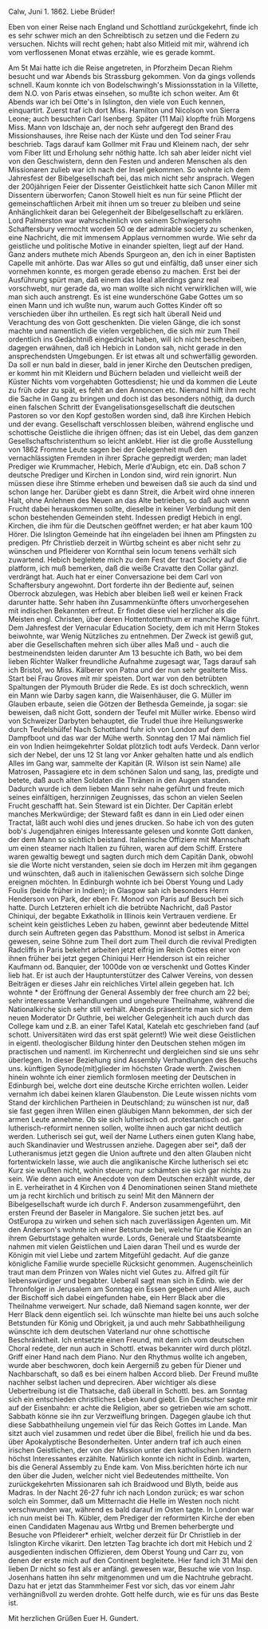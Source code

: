  Calw, Juni 1. 1862.
Liebe Brüder!

Eben von einer Reise nach England und Schottland zurückgekehrt, finde ich es sehr schwer mich an den Schreibtisch zu setzen und die Federn zu versuchen. Nichts will recht gehen; habt also Mitleid mit mir, während ich vom verflossenen Monat etwas erzähle, wie es gerade kommt.

Am 5t Mai hatte ich die Reise angetreten, in Pforzheim Decan Riehm besucht und war Abends bis Strassburg gekommen. Von da gings vollends schnell. Kaum konnte ich von Bodelschwingh's Missionsstation in la Villette, dem N.O. von Paris etwas einsehen, so mußte ich schon weiter. Am 6t Abends war ich bei Otte's in Islington, den viele von Euch kennen, einquartirt. Zuerst traf ich dort Miss. Hamilton und Nicolson von Sierra Leone; auch besuchten Carl Isenberg. Später (11 Mai) klopfte früh Morgens Miss. Mann von Idschaje an, der noch sehr aufgeregt den Brand des Missionshauses, ihre Reise nach der Küste und den Tod seiner Frau beschrieb. Tags darauf kam Gollmer mit Frau und Kleinem nach, der sehr vom Fiber litt und Erholung sehr nöthig hatte. Ich sah aber leider nicht viel von den Geschwistern, denn den Festen und anderen Menschen als den Missionaren zulieb war ich nach der Insel gekommen. So wohnte ich dem Jahresfest der Bibelgesellschaft bei, das mich nicht sehr ansprach. Wegen der 200jährigen Feier der Dissenter Geistlichkeit hatte sich Canon Miller mit Dissentern überworfen; Canon Stowell hielt es nun für seine Pflicht der gemeinschaftlichen Arbeit mit ihnen um so treuer zu bleiben und seine Anhänglichkeit daran bei Gelegenheit der Bibelgesellschaft zu erklären. Lord Palmerston war wahrscheinlich von seinem Schwiegersohn Schaftersbury vermocht worden 50 œ der admirable society zu schenken, eine Nachricht, die mit immensem Applaus vernommen wurde. Wie sehr da geistliche und politische Motive in einander spielten, liegt auf der Hand. Ganz anders muthete mich Abends Spurgeon an, den ich in einer Baptisten Capelle mit anhörte. Das war Alles so gut und einfältig, daß unser einer sich vornehmen konnte, es morgen gerade ebenso zu machen. Erst bei der Ausführung spürt man, daß einem das Ideal allerdings ganz real vorschwebt, nur gerade da, wo man wollte sich nicht verwirklichen will, wie man sich auch anstrengt. Es ist eine wunderschöne Gabe Gottes um so einen Mann und ich wußte nun, warum auch Gottes Kinder oft so verschieden über ihn urtheilen. Es regt sich halt überall Neid und Verachtung des von Gott geschenkten. Die vielen Gänge, die ich sonst machte und namentlich die vielen vergeblichen, die sich mir zum Theil ordentlich ins Gedächtniß eingedrückt haben, will ich nicht beschreiben, dagegen erwähnen, daß ich Hebich in London sah, nicht gerade in den ansprechendsten Umgebungen. Er ist etwas alt und schwerfällig geworden. Da soll er nun bald in dieser, bald in jener Kirche den Deutschen predigen, er kommt hin mit Kleidern und Büchern beladen und vielleicht weiß der Küster Nichts vom vorgehabten Gottesdienst; hie und da kommen die Leute zu früh oder zu spät, es fehlt an den Annoncen etc. Niemand hilft ihm recht die Sache in Gang zu bringen und doch ist das besonders nöthig, da durch einen falschen Schritt der Evangelisationsgesellschaft die deutschen Pastoren so vor den Kopf gestoßen worden sind, daß ihre Kirchen Hebich und der evang. Gesellschaft verschlossen bleiben, während englische und schottische Geistliche die ihrigen öffnen; das ist ein Uebel, das dem ganzen Gesellschaftschristenthum so leicht anklebt. Hier ist die große Ausstellung von 1862 Fromme Leute sagen bei der Gelegenheit muß den vernachlässigten Fremden in ihrer Sprache gepredigt werden; man ladet Prediger wie Krummacher, Hebich, Merle d'Aubign‚ etc ein. Daß schon 7 deutsche Prediger und Kirchen in London sind, wird rein ignorirt. Nun müssen diese ihre Stimme erheben und beweisen daß sie auch da sind und schon lange her. Darüber giebt es dann Streit, die Arbeit wird ohne inneren Halt, ohne Anlehnen des Neuen an das Alte betrieben, so daß auch wenn Frucht dabei herauskommen sollte, dieselbe in keiner Verbindung mit den schon bestehenden Gemeinden steht. Indessen predigt Hebich in engl. Kirchen, die ihm für die Deutschen geöffnet werden; er hat aber kaum 100 Hörer. Die Islington Gemeinde hat ihn eingeladen bei ihnen am Pfingsten zu predigen. Pfr Christlieb derzeit in Würtbg scheint es aber nicht sehr zu wünschen und Pfleiderer von Kornthal sein locum tenens verhält sich zuwartend. Hebich begleitete mich zu dem Fest der tract Society auf die platform, ich muß bemerken, daß die weiße Cravatte den Collar gänzl. verdrängt hat. Auch hat er einer Conversazione bei dem Carl von Schaftersbury angewohnt. Dort forderte ihn der Bediente auf, seinen Oberrock abzulegen, was Hebich aber bleiben ließ weil er keinen Frack darunter hatte. Sehr haben ihn Zusammenkünfte öfters unvorhergesehen mit indischen Bekannten erfreut. Er findet diese viel herzlicher als die Meisten engl. Christen, über deren Hottentottenthum er manche Klage führt. Dem Jahresfest der Vernacular Education Society, dem ich mit Herrn Stokes beiwohnte, war Wenig Nützliches zu entnehmen. Der Zweck ist gewiß gut, aber die Gesellschaften mehren sich über alles Maß und - auch die bestmeinendsten leiden darunter Am 13 besuchte ich Bath, wo bei dem lieben Richter Walker freundliche Aufnahme zugesagt war, Tags darauf sah ich Bristol, wo Miss. Kälberer von Patna und der nun sehr gealterte Miss. Start bei Frau Groves mit mir speisten. Dort war von den betrübten Spaltungen der Plymouth Brüder die Rede. Es ist doch schrecklich, wenn ein Mann wie Darby sagen kann, die Waisenhäuser, die G. Müller im Glauben erbaute, seien die Götzen der Bethesda Gemeinde, ja sogar: sie beweisen, daß nicht Gott, sondern der Teufel mit Müller wirke. Ebenso wird von Schweizer Darbyten behauptet, die Trudel thue ihre Heilungswerke durch Teufelshülfe! 
Nach Schottland fuhr ich von London auf dem Dampfboot und das war der Mühe werth. Sonntag den 17 Mai nämlich fiel ein von Indien heimgekehrter Soldat plötzlich todt aufs Verdeck. Dann verlor sich der Nebel, der uns 12 St lang vor Anker gehalten hatte und als endlich Alles im Gang war, sammelte der Kapitän (R. Wilson ist sein Name) alle Matrosen, Passagiere etc in dem schönen Salon und sang, las, predigte und betete, daß auch alten Soldaten die Thränen in den Augen standen. Dadurch wurde ich dem lieben Mann sehr nahe geführt und freute mich seines einfältigen, herzinnigen Zeugnisses, das schon an vielen Seelen Frucht geschafft hat. Sein Steward ist ein Dichter. Der Capitän erlebt manches Merkwürdige; der Steward faßt es dann in ein Lied oder einen Tractat, läßt auch wohl dies und jenes drucken. So habe ich von des guten bob's Jugendjahren einiges Interessante gelesen und konnte Gott danken, der dem Mann so sichtlich beistand. Italienische Offiziere mit Mannschaft um einen steamer nach Italien zu führen, waren auf dem Schiff. Erstere waren gewaltig bewegt und sagten durch mich dem Capitän Dank, obwohl sie die Worte nicht verstanden, seien sie doch im Herzen mit ihm gegangen und wünschten, daß auch in italienischen Gewässern sich solche Dinge ereignen möchten. In Edinburgh wohnte ich bei Oberst Young und Lady Foulis (beide früher in Indien); in Glasgow sah ich besonders Herrn Henderson von Park, der eben Fr. Monod von Paris auf Besuch bei sich hatte. Durch Letzteren erhielt ich die betrübte Nachricht, daß Pastor Chiniqui, der begabte Exkatholik in Illinois kein Vertrauen verdiene. Er scheint kein geistliches Leben zu haben, gewinnt aber bedeutende Mittel durch sein Auftreten gegen das Pabstthum. Monod ist selbst in America gewesen, seine Söhne zum Theil dort zum Theil durch die revival Predigten Radcliffs in Paris bekehrt arbeiten jetzt eifrig im Reich Gottes einer von ihnen früher bei jetzt gegen Chiniqui Herr Henderson ist ein reicher Kaufmann od. Banquier, der 1000de von œ verschenkt und Gottes Kinder lieb hat. Er ist auch der Hauptunterstützer des Calwer Vereins, von dessen Beiträgen er dieses Jahr ein reichliches Virtel allein gegeben hat. Ich wohnte <In Edinburg>* der Eröffnung der General Assembly der free church am 22 bei; sehr interessante Verhandlungen und ungeheure Theilnahme, während die Nationalkirche sich sehr still verhält. Abends präsentirte man sich vor dem neuen Moderator Dr Guthrie, bei welcher Gelegenheit ich auch durch das College kam und z.B. an einer Tafel Katal, Katelah etc geschrieben fand (auf schott. Universitäten wird das erst spät gelernt!) Wie weit diese Geistlichen in eigentl. theologischer Bildung hinter den Deutschen stehen mögen im practischen und namentl. im Kirchenrecht und dergleichen sind sie uns sehr überlegen. In dieser Beziehung sind Assembly Verhandlungen des Besuchs uns. künftigen Synode(mit)glieder im höchsten Grade werth. Zwischen hinein wohnte ich einer ziemlich formlosen meeting der Deutschen in Edinburgh bei, welche dort eine deutsche Kirche errichten wollen. Leider vernahm ich dabei keinen klaren Glaubenston. Die Leute wissen nichts vom Stand der kirchlichen Partheien in Deutschland; zu wünschen ist nur, daß sie fast gegen ihren Willen einen gläubigen Mann bekommen, der sich der armen Leute annehme. Ob sie sich lutherisch od. protestantisch od. gar lutherisch-reformirt nennen sollen, wollte ihnen auch gar nicht deutlich werden. Lutherisch sei gut, weil der Name Luthers einen guten Klang habe, auch Skandinavier und Westrussen anziehe. Dagegen aber sei*, daß der Lutheranismus jetzt gegen die Union auftrete und den alten Glauben nicht fortentwickeln lasse, wie auch die anglikanische Kirche lutherisch sei etc Kurz sie wußten nicht, wohin steuern; nur schämten sie sich gar nichts zu sein. Wie denn auch eine Anecdote von dem Deutschen erzählt wurde, der in E. verheirathet in 4 Kirchen von 4 Denominationen seinen Stand miethete um ja recht kirchlich und britisch zu sein! Mit den Männern der Bibelgesellschaft wurde ich durch F. Anderson zusammengeführt, den ersten Freund der Baseler in Mangalore. Sie suchen jetzt bes. auf OstEuropa zu wirken und sehen sich nach zuverlässigen Agenten um. Mit den Anderson's wohnte ich einer Betstunde bei, welche für die Königin an ihrem Geburtstage gehalten wurde. Lords, Generale und Staatsbeamte nahmen mit vielen Geistlichen und Laien daran Theil und es wurde der Königin mit viel Liebe und zartem Mitgefühl gedacht. Auf die ganze königliche Familie wurde specielle Rücksicht genommen. Augenscheinlich traut man dem Prinzen von Wales nicht viel Gutes zu. Alfred gilt für liebenswürdiger und begabter. Ueberall sagt man sich in Edinb. wie der Thronfolger in Jerusalem am Sonntag ein Essen gegeben und Alles, auch der Bischoff sich dabei eingefunden habe, ein Herr Black aber die Theilnahme verweigert. Nur schade, daß Niemand sagen konnte, wer der Herr Black denn eigentlich sei. Ich wünschte man hielte bei uns auch solche Betstunden für König und Obrigkeit, ja und auch mehr Sabbathheiligung wünschte ich dem deutschen Vaterland nur ohne schottische Beschränktheit. Ich entsetzte einen Freund, mit dem ich vom deutschen Choral redete, der nun auch in Schottl. etwas bekannter wird durch plötzl. Griff einer Hand nach dem Piano. Nur den Rhythmus wollte ich angeben, wurde aber beschworen, doch kein Aergerniß zu geben für Diener und Nachbarschaft, so daß es bei einem halben Accord blieb. Der Freund mußte nachher selbst lachen und depreciren. Aber wichtiger als diese Uebertreibung ist die Thatsache, daß überall in Schottl. bes. am Sonntag sich ein entschieden christliches Leben kund giebt. Ein Deutscher sagte mir auf der Eisenbahn: er achte die Religion, aber so getrieben wie am schott. Sabbath könne sie ihn zur Verzweiflung bringen. Dagegen glaube ich thut diese Sabbathheilung ungemein viel für das Reich Gottes im Lande. Man sitzt auch viel zusammen und redet über die Bibel, freilich hie und da bes. über Apokalyptische Besonderheiten. Unter andern traf ich auch einen irischen Geistlichen, der von der Mission unter den katholischen Irländern höchst Interessantes erzählte. Natürlich konnte ich nicht in Edinb. warten, bis die General Assembly zu Ende kam. Von Miss.berichten hörte ich nur den über die Juden, welcher nicht viel Bedeutendes mittheilte. Von zurückgekehrten Missionaren sah ich Braidwood und Blyth, beide aus Madras. In der Nacht 26-27 fuhr ich nach London zurück; es war schon solch ein Sommer, daß um Mitternacht die Helle im Westen noch nicht verschwunden war, während es bald darauf im Osten tagte. In London war ich nun meist bei Th. Kübler, dem Prediger der reformirten Kirche der eben einen Candidaten Magenau aus Wrtbg und Bremen beherbergte und Besuche von Pfleiderer* erhielt, welcher derzeit für Dr Christlieb in der Islington Kirche vikarirt. Den letzten Tag brachte ich dort mit Hebich und 2 ausgedienten indischen Offizieren, dem Oberst Young und Carr zu, von denen der erste mich auf den Continent begleitete. Hier fand ich 31 Mai den lieben Dr nicht so fest als er anfängl. gewesen war, Besuche wie von Insp. Josenhans hatten ihn sehr mitgenommen und um die Nachtruhe gebracht. Dazu hat er jetzt das Stammheimer Fest vor sich, das vor einem Jahr verhängnißvoll zu werden drohte. Gott helfe durch, wie es für uns das Beste ist.

 Mit herzlichen Grüßen
 Euer
 H. Gundert.
